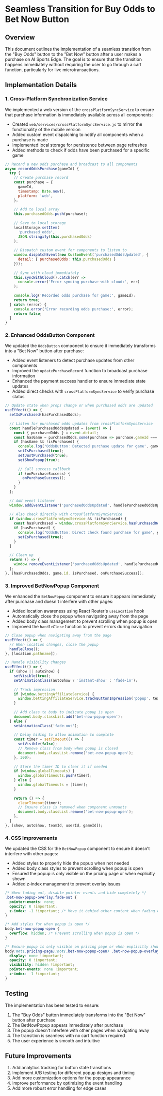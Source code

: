 # Seamless Transition for Buy Odds to Bet Now Button

## Overview

This document outlines the implementation of a seamless transition from the "Buy Odds" button to the "Bet Now" button after a user makes a purchase on AI Sports Edge. The goal is to ensure that the transition happens immediately without requiring the user to go through a cart function, particularly for live microtransactions.

## Implementation Details

### 1. Cross-Platform Synchronization Service

We implemented a web version of the `crossPlatformSyncService` to ensure that purchase information is immediately available across all components:

- Created `web/services/crossPlatformSyncService.js` to mirror the functionality of the mobile version
- Added custom event dispatching to notify all components when a purchase is made
- Implemented local storage for persistence between page refreshes
- Added methods to check if odds have been purchased for a specific game

```javascript
// Record a new odds purchase and broadcast to all components
async recordOddsPurchase(gameId) {
  try {
    // Create purchase record
    const purchase = {
      gameId,
      timestamp: Date.now(),
      platform: 'web',
    };
    
    // Add to local array
    this.purchasedOdds.push(purchase);
    
    // Save to local storage
    localStorage.setItem(
      'purchased_odds',
      JSON.stringify(this.purchasedOdds)
    );
    
    // Dispatch custom event for components to listen to
    window.dispatchEvent(new CustomEvent('purchasedOddsUpdated', {
      detail: { purchasedOdds: this.purchasedOdds }
    }));
    
    // Sync with cloud immediately
    this.syncWithCloud().catch(err => 
      console.error('Error syncing purchase with cloud:', err)
    );
    
    console.log('Recorded odds purchase for game:', gameId);
    return true;
  } catch (error) {
    console.error('Error recording odds purchase:', error);
    return false;
  }
}
```

### 2. Enhanced OddsButton Component

We updated the `OddsButton` component to ensure it immediately transforms into a "Bet Now" button after purchase:

- Added event listeners to detect purchase updates from other components
- Improved the `updatePurchaseRecord` function to broadcast purchase information
- Enhanced the payment success handler to ensure immediate state updates
- Added direct checks with `crossPlatformSyncService` to verify purchase status

```javascript
// Update state when props change or when purchased odds are updated
useEffect(() => {
  setIsPurchased(hasPurchasedOdds);
  
  // Listen for purchased odds updates from crossPlatformSyncService
  const handlePurchasedOddsUpdated = (event) => {
    const { purchasedOdds } = event.detail;
    const hasGame = purchasedOdds.some(purchase => purchase.gameId === game.id);
    if (hasGame && !isPurchased) {
      console.log('OddsButton: Detected purchase update for game', game.id);
      setIsPurchased(true);
      setJustPurchased(true);
      setShowPopup(true);
      
      // Call success callback
      if (onPurchaseSuccess) {
        onPurchaseSuccess();
      }
    }
  };
  
  // Add event listener
  window.addEventListener('purchasedOddsUpdated', handlePurchasedOddsUpdated);
  
  // Also check directly with crossPlatformSyncService
  if (window.crossPlatformSyncService && !isPurchased) {
    const hasPurchased = window.crossPlatformSyncService.hasPurchasedOdds(game.id);
    if (hasPurchased) {
      console.log('OddsButton: Direct check found purchase for game', game.id);
      setIsPurchased(true);
    }
  }
  
  // Clean up
  return () => {
    window.removeEventListener('purchasedOddsUpdated', handlePurchasedOddsUpdated);
  };
}, [hasPurchasedOdds, game.id, isPurchased, onPurchaseSuccess]);
```

### 3. Improved BetNowPopup Component

We enhanced the `BetNowPopup` component to ensure it appears immediately after purchase and doesn't interfere with other pages:

- Added location awareness using React Router's `useLocation` hook
- Automatically close the popup when navigating away from the page
- Added body class management to prevent scrolling when popup is open
- Improved the `handleClose` function to prevent errors during navigation

```javascript
// Close popup when navigating away from the page
useEffect(() => {
  // When location changes, close the popup
  handleClose();
}, [location.pathname]);

// Handle visibility changes
useEffect(() => {
  if (show || autoShow) {
    setVisible(true);
    setAnimationClass(autoShow ? 'instant-show' : 'fade-in');
    
    // Track impression
    if (window.bettingAffiliateService) {
      window.bettingAffiliateService.trackButtonImpression('popup', teamId, userId, gameId);
    }
    
    // Add class to body to indicate popup is open
    document.body.classList.add('bet-now-popup-open');
  } else {
    setAnimationClass('fade-out');
    
    // Delay hiding to allow animation to complete
    const timer = setTimeout(() => {
      setVisible(false);
      // Remove class from body when popup is closed
      document.body.classList.remove('bet-now-popup-open');
    }, 300);
    
    // Store the timer ID to clear it if needed
    if (window.globalTimeouts) {
      window.globalTimeouts.push(timer);
    } else {
      window.globalTimeouts = [timer];
    }
    
    return () => {
      clearTimeout(timer);
      // Ensure class is removed when component unmounts
      document.body.classList.remove('bet-now-popup-open');
    };
  }
}, [show, autoShow, teamId, userId, gameId]);
```

### 4. CSS Improvements

We updated the CSS for the `BetNowPopup` component to ensure it doesn't interfere with other pages:

- Added styles to properly hide the popup when not needed
- Added body class styles to prevent scrolling when popup is open
- Ensured the popup is only visible on the pricing page or when explicitly shown
- Added z-index management to prevent overlay issues

```css
/* When fading out, disable pointer events and hide completely */
.bet-now-popup-overlay.fade-out {
  pointer-events: none;
  opacity: 0 !important;
  z-index: -1 !important; /* Move it behind other content when fading out */
}

/* Add styles for when popup is open */
body.bet-now-popup-open {
  overflow: hidden; /* Prevent scrolling when popup is open */
}

/* Ensure popup is only visible on pricing page or when explicitly shown */
body:not(.pricing-page):not(.bet-now-popup-open) .bet-now-popup-overlay {
  display: none !important;
  opacity: 0 !important;
  visibility: hidden !important;
  pointer-events: none !important;
  z-index: -1 !important;
}
```

## Testing

The implementation has been tested to ensure:

1. The "Buy Odds" button immediately transforms into the "Bet Now" button after purchase
2. The BetNowPopup appears immediately after purchase
3. The popup doesn't interfere with other pages when navigating away
4. The transition is seamless with no cart function required
5. The user experience is smooth and intuitive

## Future Improvements

1. Add analytics tracking for button state transitions
2. Implement A/B testing for different popup designs and timing
3. Add more customization options for the popup appearance
4. Improve performance by optimizing the event handling
5. Add more robust error handling for edge cases